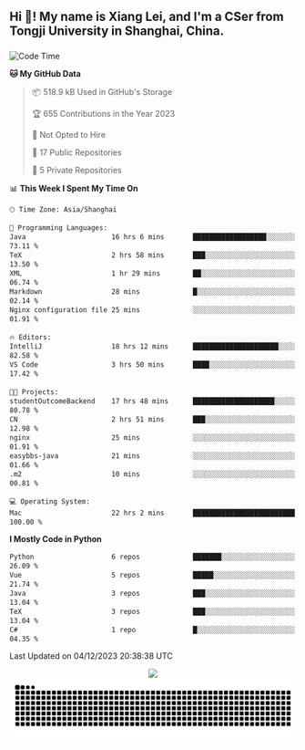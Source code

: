 <h2 align="left">Hi 👋! My name is Xiang Lei, and I'm a CSer from Tongji University in Shanghai, China.</h2>

###

<!--START_SECTION:waka-->
![Code Time](http://img.shields.io/badge/Code%20Time-319%20hrs%2050%20mins-blue)

**🐱 My GitHub Data** 

> 📦 518.9 kB Used in GitHub's Storage 
 > 
> 🏆 655 Contributions in the Year 2023
 > 
> 🚫 Not Opted to Hire
 > 
> 📜 17 Public Repositories 
 > 
> 🔑 5 Private Repositories 
 > 
📊 **This Week I Spent My Time On** 

```text
🕑︎ Time Zone: Asia/Shanghai

💬 Programming Languages: 
Java                     16 hrs 6 mins       ██████████████████░░░░░░░   73.11 % 
TeX                      2 hrs 58 mins       ███░░░░░░░░░░░░░░░░░░░░░░   13.50 % 
XML                      1 hr 29 mins        ██░░░░░░░░░░░░░░░░░░░░░░░   06.74 % 
Markdown                 28 mins             █░░░░░░░░░░░░░░░░░░░░░░░░   02.14 % 
Nginx configuration file 25 mins             ░░░░░░░░░░░░░░░░░░░░░░░░░   01.91 % 

🔥 Editors: 
IntelliJ                 18 hrs 12 mins      █████████████████████░░░░   82.58 % 
VS Code                  3 hrs 50 mins       ████░░░░░░░░░░░░░░░░░░░░░   17.42 % 

🐱‍💻 Projects: 
studentOutcomeBackend    17 hrs 48 mins      ████████████████████░░░░░   80.78 % 
CN                       2 hrs 51 mins       ███░░░░░░░░░░░░░░░░░░░░░░   12.98 % 
nginx                    25 mins             ░░░░░░░░░░░░░░░░░░░░░░░░░   01.91 % 
easybbs-java             21 mins             ░░░░░░░░░░░░░░░░░░░░░░░░░   01.66 % 
.m2                      10 mins             ░░░░░░░░░░░░░░░░░░░░░░░░░   00.81 % 

💻 Operating System: 
Mac                      22 hrs 2 mins       █████████████████████████   100.00 % 
```

**I Mostly Code in Python** 

```text
Python                   6 repos             ███████░░░░░░░░░░░░░░░░░░   26.09 % 
Vue                      5 repos             █████░░░░░░░░░░░░░░░░░░░░   21.74 % 
Java                     3 repos             ███░░░░░░░░░░░░░░░░░░░░░░   13.04 % 
TeX                      3 repos             ███░░░░░░░░░░░░░░░░░░░░░░   13.04 % 
C#                       1 repo              █░░░░░░░░░░░░░░░░░░░░░░░░   04.35 % 
```




 Last Updated on 04/12/2023 20:38:38 UTC
<!--END_SECTION:waka-->

<div align="center">
  <img src="https://github-readme-stats.vercel.app/api?username=Lei00764&show_icons=true&theme=radical" />
 </div>

 <div align="center">

<picture>
  <source media="(prefers-color-scheme: dark)" srcset="https://raw.githubusercontent.com/Lei00764/Lei00764/output/github-contribution-grid-snake-dark.svg">
  <source media="(prefers-color-scheme: light)" srcset="https://raw.githubusercontent.com/Lei00764/Lei00764/output/github-contribution-grid-snake.svg">
  <img alt="github contribution grid snake animation" src="https://raw.githubusercontent.com/Lei00764/Lei00764/output/github-contribution-grid-snake.svg">
</picture>

</div>




